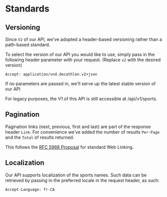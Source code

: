 # Standards

## Versioning

Since `V2` of our API, we've adopted a header-based versioning rather than a
path-based standard.

To select the version of our API you would like to use, simply pass in the
following header parameter with your request. (Replace `v2` with the desired
version)

```Accept: application/vnd.decathlon.v2+json```

If no parameters are passed in, we'll serve up the latest stable version of our
API

<aside class="notice">
  For legacy purposes, the V1 of this API is still accessible at /api/v1/sports.
</aside>

## Pagination

Pagination links (next, previous, first and last) are part of the response
header `Link`. 
For convenience we've added the number of results `Per-Page` and the `Total` of
results returned.

This follows the [RFC 5988 Proposal](https://tools.ietf.org/html/rfc5988) for
standard Web Linking.

## Localization

Our API supports localization of the sports names. Such data can be retrieved by
passing in the preferred locale in the request header, as such:

`Accept-Language: fr-CA`

<h2> </h2>
